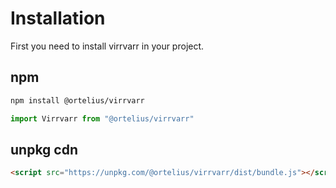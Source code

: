 # Installation

First you need to install virrvarr in your project.
## npm
```bash
npm install @ortelius/virrvarr
```
```javascript
import Virrvarr from "@ortelius/virrvarr"
```

## unpkg cdn
```html
<script src="https://unpkg.com/@ortelius/virrvarr/dist/bundle.js"></script>
```

